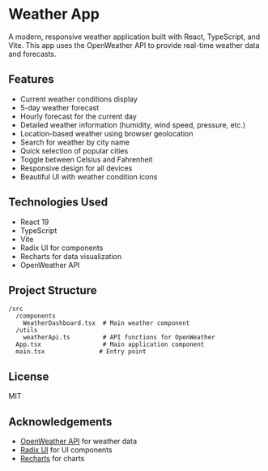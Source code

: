 # Weather App

A modern, responsive weather application built with React, TypeScript, and Vite. This app uses the OpenWeather API to provide real-time weather data and forecasts.

## Features

- Current weather conditions display
- 5-day weather forecast
- Hourly forecast for the current day
- Detailed weather information (humidity, wind speed, pressure, etc.)
- Location-based weather using browser geolocation
- Search for weather by city name
- Quick selection of popular cities
- Toggle between Celsius and Fahrenheit
- Responsive design for all devices
- Beautiful UI with weather condition icons

## Technologies Used

- React 19
- TypeScript
- Vite
- Radix UI for components
- Recharts for data visualization
- OpenWeather API

## Project Structure

```
/src
  /components
    WeatherDashboard.tsx  # Main weather component
  /utils
    weatherApi.ts         # API functions for OpenWeather
  App.tsx                 # Main application component
  main.tsx               # Entry point
```

## License

MIT

## Acknowledgements

- [OpenWeather API](https://openweathermap.org/api) for weather data
- [Radix UI](https://www.radix-ui.com/) for UI components
- [Recharts](https://recharts.org/) for charts
